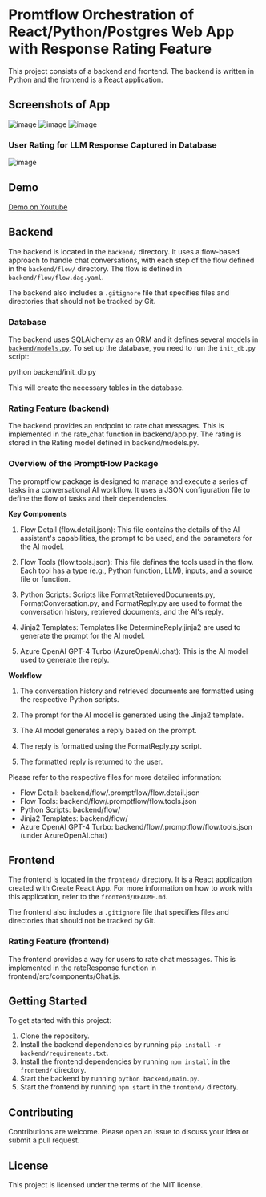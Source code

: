 # Promtflow Orchestration of React/Python/Postgres Web App with Response Rating Feature

This project consists of a backend and frontend. The backend is written in Python and the frontend is a React application.

## Screenshots of App
![image](https://github.com/blazekids4/promptflow-react-rating/assets/45666337/1a5e637c-ce4d-4c92-a697-b3e15036a671)
![image](https://github.com/blazekids4/promptflow-react-rating/assets/45666337/2a6c808d-3e39-4879-9374-f0c20ac2d980)
![image](https://github.com/blazekids4/promptflow-react-rating/assets/45666337/1f4f3bd2-dd89-4119-985d-ab362bd92f89)
### User Rating for LLM Response Captured in Database
![image](https://github.com/blazekids4/promptflow-react-rating/assets/45666337/193eacc0-d5fa-4874-9139-3f409d0b1139)

## Demo
[Demo on Youtube](https://youtu.be/V6fkkBlsQs0?si=Ud32C8qu-2qhcKUN)

## Backend

The backend is located in the `backend/` directory. It uses a flow-based approach to handle chat conversations, with each step of the flow defined in the `backend/flow/` directory. The flow is defined in `backend/flow/flow.dag.yaml`.

The backend also includes a `.gitignore` file that specifies files and directories that should not be tracked by Git.

### Database

The backend uses SQLAlchemy as an ORM and it defines several models in [`backend/models.py`](backend/models.py). To set up the database, you need to run the `init_db.py` script:

python backend/init_db.py

This will create the necessary tables in the database.

### Rating Feature (backend)

The backend provides an endpoint to rate chat messages. This is implemented in the rate_chat function in backend/app.py. The rating is stored in the Rating model defined in backend/models.py.

### Overview of the PromptFlow Package

The promptflow package is designed to manage and execute a series of tasks in a conversational AI workflow. It uses a JSON configuration file to define the flow of tasks and their dependencies.

**Key Components**

1. Flow Detail (flow.detail.json): This file contains the details of the AI assistant's capabilities, the prompt to be used, and the parameters for the AI model.

2. Flow Tools (flow.tools.json): This file defines the tools used in the flow. Each tool has a type (e.g., Python function, LLM), inputs, and a source file or function.

3. Python Scripts: Scripts like FormatRetrievedDocuments.py, FormatConversation.py, and FormatReply.py are used to format the conversation history, retrieved documents, and the AI's reply.

4. Jinja2 Templates: Templates like DetermineReply.jinja2 are used to generate the prompt for the AI model.

5. Azure OpenAI GPT-4 Turbo (AzureOpenAI.chat): This is the AI model used to generate the reply.

**Workflow**

1. The conversation history and retrieved documents are formatted using the respective Python scripts.

2. The prompt for the AI model is generated using the Jinja2 template.

3. The AI model generates a reply based on the prompt.

4. The reply is formatted using the FormatReply.py script.

5. The formatted reply is returned to the user.

Please refer to the respective files for more detailed information:

- Flow Detail: backend/flow/.promptflow/flow.detail.json
- Flow Tools: backend/flow/.promptflow/flow.tools.json
- Python Scripts: backend/flow/
- Jinja2 Templates: backend/flow/
- Azure OpenAI GPT-4 Turbo: backend/flow/.promptflow/flow.tools.json (under AzureOpenAI.chat)

## Frontend

The frontend is located in the `frontend/` directory. It is a React application created with Create React App. For more information on how to work with this application, refer to the `frontend/README.md`.

The frontend also includes a `.gitignore` file that specifies files and directories that should not be tracked by Git.

### Rating Feature (frontend)

The frontend provides a way for users to rate chat messages. This is implemented in the rateResponse function in frontend/src/components/Chat.js.

## Getting Started

To get started with this project:

1. Clone the repository.
2. Install the backend dependencies by running `pip install -r backend/requirements.txt`.
3. Install the frontend dependencies by running `npm install` in the `frontend/` directory.
4. Start the backend by running `python backend/main.py`.
5. Start the frontend by running `npm start` in the `frontend/` directory.

## Contributing

Contributions are welcome. Please open an issue to discuss your idea or submit a pull request.

## License

This project is licensed under the terms of the MIT license.
